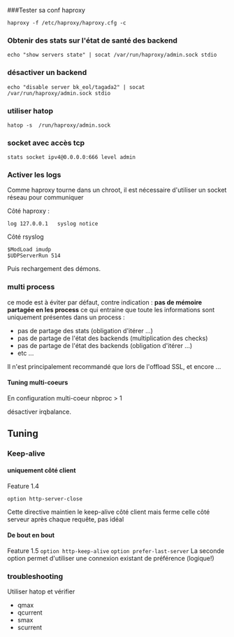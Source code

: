###Tester sa conf haproxy
```
haproxy -f /etc/haproxy/haproxy.cfg -c
```

### Obtenir des stats sur l'état de santé des backend
```
echo "show servers state" | socat /var/run/haproxy/admin.sock stdio
```
### désactiver un backend 
```
echo "disable server bk_eol/tagada2" | socat /var/run/haproxy/admin.sock stdio
```
### utiliser hatop
```
hatop -s  /run/haproxy/admin.sock
```
### socket avec accès tcp 
```
stats socket ipv4@0.0.0.0:666 level admin
```
### Activer les logs

Comme haproxy tourne dans un chroot, il est nécessaire d'utiliser un socket réseau pour communiquer 

Côté haproxy :
```
log 127.0.0.1   syslog notice
```
Côté rsyslog
```
$ModLoad imudp
$UDPServerRun 514
```
Puis rechargement des démons. 

### multi process

ce mode est à éviter par défaut, contre indication :
**pas de mémoire partagée en les process**
ce qui entraine que toute les informations sont uniquement présentes dans un process :
* pas de partage des stats (obligation d'itérer ...)
* pas de partage de l'état des backends (multiplication des checks)
* pas de partage de l'état des backends (obligation d'itérer ...)
* etc ...
 
Il n'est principalement recommandé que lors de l'offload SSL, et encore ...  
#### Tuning multi-coeurs

En configuration multi-coeur nbproc > 1

désactiver irqbalance.

## Tuning
### Keep-alive
#### uniquement côté client
Feature 1.4 

`option http-server-close`

Cette directive maintien le keep-alive côté client mais ferme celle côté serveur après chaque requête, pas idéal
#### De bout en bout 
Feature 1.5
`option http-keep-alive`
`option prefer-last-server`
La seconde option permet d'utiliser une connexion existant de préférence (logique!) 

### troubleshooting

Utiliser hatop et vérifier

* qmax
* qcurrent
* smax
* scurrent

